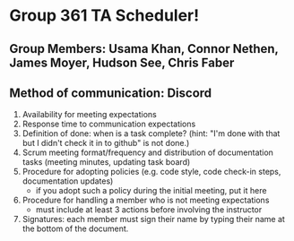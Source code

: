 # Group 361 TA Scheduler!

## Group Members: Usama Khan, Connor Nethen, James Moyer, Hudson See, Chris Faber

## Method of communication: Discord

1. Availability for meeting expectations
2. Response time to communication expectations
3. Definition of done: when is a task complete? (hint: "I'm done with that but I didn't check it in to github" is not done.)
4. Scrum meeting format/frequency and distribution of documentation tasks (meeting minutes, updating task board)
5. Procedure for adopting policies (e.g. code style, code check-in steps, documentation updates)
    - if you adopt such a policy during the initial meeting, put it here
6. Procedure for handling a member who is not meeting expectations
    - must include at least 3 actions before involving the instructor
7. Signatures: each member must sign their name by typing their name at the bottom of the document.
